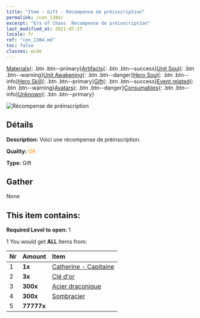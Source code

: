 ```yaml
---
title: "Item - Gift - Récompense de préinscription"
permalink: /con_1384/
excerpt: "Era of Chaos  Récompense de préinscription"
last_modified_at: 2021-07-27
locale: fr
ref: "con_1384.md"
toc: false
classes: wide
---
```

 [Materials](/ItemsFR/){: .btn .btn--primary}[Artifacts](/ItemsFR/Artifacts/){: .btn .btn--success}[Unit Soul](/ItemsFR/UnitSoul/){: .btn .btn--warning}[Unit Awakening](/ItemsFR/UnitAwakening/){: .btn .btn--danger}[Hero Soul](/ItemsFR/HeroSoul/){: .btn .btn--info}[Hero Skill](/ItemsFR/HeroSkill/){: .btn .btn--primary}[Gift](/ItemsFR/Gift/){: .btn .btn--success}[Event related](/ItemsFR/Events/){: .btn .btn--warning}[Avatars](/ItemsFR/Avatars/){: .btn .btn--danger}[Consumables](/ItemsFR/Consumables/){: .btn .btn--info}[Unknown](/ItemsFR/Unknown/){: .btn .btn--primary}

 ![Récompense de préinscription](/images/t/i_907182.png)

## Détails
 **Description:** Voici une récompense de préinscription.

 **Quality:** <span style="color: #FF8C00">OK</span>

 **Type:** Gift

## Gather

  None

## This item contains:

 **Required Level to open:** 1

 1 You would get **ALL** items  from:

  | Nr | Amount |     Item    |
  |:---|:-------|:------------|
  | 1 |  **1x** | [Catherine - Capitaine](/ItemsFR/con_1029/) |  | 
  | 2 |  **3x** | [Clé d'or](/ItemsFR/con_783/) |  | 
  | 3 |  **300x** | [Acier draconique](/ItemsFR/con_880/) |  | 
  | 4 |  **300x** | [Sombracier](/ItemsFR/con_881/) |  | 
  | 5 |  **77777x** | <i class="fas fa-coins"/> |  | 

